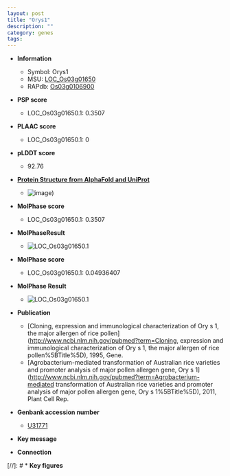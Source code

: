 ```yaml
---
layout: post
title: "Orys1"
description: ""
category: genes
tags: 
---
```


* **Information**  
    + Symbol: Orys1  
    + MSU: [LOC_Os03g01650](http://rice.plantbiology.msu.edu/cgi-bin/ORF_infopage.cgi?orf=LOC_Os03g01650)  
    + RAPdb: [Os03g0106900](http://rapdb.dna.affrc.go.jp/viewer/gbrowse_details/irgsp1?name=Os03g0106900)  

* **PSP score**  
    + LOC_Os03g01650.1: 0.3507 

* **PLAAC score**  
    + LOC_Os03g01650.1: 0 

* **pLDDT score**
    + 92.76

* **[Protein Structure from AlphaFold and UniProt](https://www.uniprot.org/uniprotkb/Q40638/entry#structure)**
    + ![image](https://ricepsp.github.io/images/Q4/AF-Q40638-F1.png))

* **MolPhase score**
    + LOC_Os03g01650.1: 0.3507

* **MolPhaseResult**
    + ![LOC_Os03g01650.1](https://ricepsp.github.io/pictures/LOC_Os03g/LOC_Os03g01650.1.png)

* **MolPhase score**
    + LOC_Os03g01650.1: 0.04936407

* **MolPhase Result**
    + ![LOC_Os03g01650.1](https://304243504.github.io/Pictures/LOC_Os03g/LOC_Os03g01650.1.png)

* **Publication**  
    + [Cloning, expression and immunological characterization of Ory s 1, the major allergen of rice pollen](http://www.ncbi.nlm.nih.gov/pubmed?term=Cloning, expression and immunological characterization of Ory s 1, the major allergen of rice pollen%5BTitle%5D), 1995, Gene.
    + [Agrobacterium-mediated transformation of Australian rice varieties and promoter analysis of major pollen allergen gene, Ory s 1](http://www.ncbi.nlm.nih.gov/pubmed?term=Agrobacterium-mediated transformation of Australian rice varieties and promoter analysis of major pollen allergen gene, Ory s 1%5BTitle%5D), 2011, Plant Cell Rep.

* **Genbank accession number**  
    + [U31771](http://www.ncbi.nlm.nih.gov/nuccore/U31771)

* **Key message**  

* **Connection**  

[//]: # * **Key figures**  


